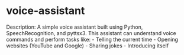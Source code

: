 # voice-assistant
Description:  A simple voice assistant built using Python, SpeechRecognition, and pyttsx3. This assistant can understand voice commands and perform tasks like:  - Telling the current time - Opening websites (YouTube and Google) - Sharing jokes - Introducing itself  
